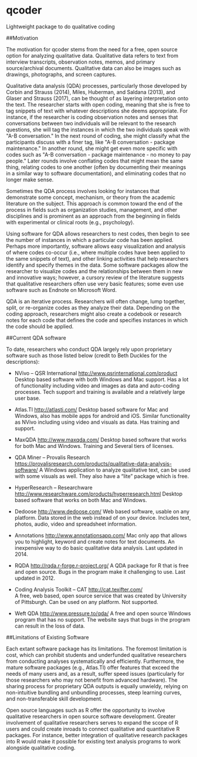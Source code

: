 # qcoder

Lightweight package to do qualitative coding

##Motivation

The motivation for qcoder stems from the need for a free, open source option for analyzing qualitative data. Qualitative data refers to text from interview transcripts, observation notes, memos, and primary source/archival documents. Qualitative data can also be images such as drawings, photographs, and screen captures. 

Qualitative data analysis (QDA) processes, particularly those developed by Corbin and Strauss  (2014), Miles, Huberman, and Saldana (2013), and Glaser and Strauss (2017), can be thought of as layering interpretation onto the text. The researcher starts with open coding, meaning that she is free to tag snippets of text with whatever descriptions she deems appropriate. For instance, if the researcher is coding observation notes and senses that conversations between two individuals will be relevant to the research questions, she will tag the instances in which the two individuals speak with "A-B conversation." In the next round of coding, she might classify what the participants discuss with a finer tag, like "A-B conversation - package maintenance." In another round, she might get even more specific with codes such as "A-B conversation - package maintenance - no money to pay people." Later rounds involve conflating codes that might mean the same thing, relating codes to one another (often by documenting their meanings in a similar way to software documentation), and eliminating codes that no longer make sense.

Sometimes the QDA process involves looking for instances that demonstrate some concept, mechanism, or theory from the academic literature on the subject. This approach is common toward the end of the process in fields such as organization studies, management, and other disciplines and is prominent as an approach from the beginning in fields with experimental or clinical roots (e.g., psychology).

Using software for QDA allows researchers to nest codes, then begin to see the number of instances in which a particular code has been applied. Perhaps more importantly, software allows easy visualization and analysis of where codes co-occur (i.e., where multiple codes have been applied to the same snippets of text), and other linking activities that help researchers identify and specify themes in the data. Some software packages allow the researcher to visualize codes and the relationships between them in new and innovative ways; however, a cursory review of the literature suggests that qualitative researchers often use very basic features; some even use software such as Endnote on Microsoft Word.

QDA is an iterative process. Researchers will often change, lump together, split, or re-organize codes as they analyze their data. Depending on the coding approach, researchers might also create a codebook or research notes for each code that defines the code and specifies instances in which the code should be applied. 

##Current QDA software

To date, researchers who conduct QDA largely rely upon proprietary software such as those listed below (credit to Beth Duckles for the descriptions): 

* NVivo – QSR International  http://www.qsrinternational.com/product
Desktop based software with both Windows and Mac support. Has a lot of functionality including video and images as data and auto-coding processes. Tech support and training is available and a relatively large user base. 

* Atlas.TI  http://atlasti.com/
Desktop based software for Mac and Windows, also has mobile apps for android and iOS. Similar functionality as NVivo including using video and visuals as data. Has training and support. 

* MaxQDA http://www.maxqda.com/
Desktop based software that works for both Mac and Windows. Training and Several tiers of licenses.

* QDA Miner – Provalis Research 
https://provalisresearch.com/products/qualitative-data-analysis-software/ 
A Windows application to analyze qualitative text, can be used with some visuals as well. They also have a “lite” package which is free. 

* HyperResearch – Researchware http://www.researchware.com/products/hyperresearch.html 
Desktop based software that works on both Mac and Windows. 

* Dedoose  http://www.dedoose.com/ 
Web based software, usable on any platform. Data stored in the web instead of on your device. Includes text, photos, audio, video and spreadsheet information. 

* Annotations http://www.annotationsapp.com/
Mac only app that allows you to highlight, keyword and create notes for text documents. An inexpensive way to do basic qualitative data analysis. Last updated in 2014. 

* RQDA http://rqda.r-forge.r-project.org/
A QDA package for R that is free and open source. Bugs in the program make it challenging to use. Last updated in 2012. 

* Coding Analysis Toolkit – CAT http://cat.texifter.com/  
A free, web based, open source service that was created by University of Pittsburgh. Can be used on any platform. Not supported. 

* Weft QDA  http://www.pressure.to/qda/ 
A free and open source Windows program that has no support. The website says that bugs in the program can result in the loss of data. 

##Limitations of Existing Software

Each extant software package has its limitations. The foremost limitation is cost, which can prohibit students and underfunded qualitative researchers from conducting analyses systematically and efficiently. Furthermore, the mature software packages (e.g., Atlas.TI) offer features that exceed the needs of many users and, as a result, suffer speed issues (particularly for those researchers who may not benefit from advanced hardware). The sharing process for proprietary QDA outputs is equally unwieldy, relying on non-intuitive bundling and unbundling processes, steep learning curves, and non-transferable skill development. 

Open source languages such as R offer the opportunity to involve qualitative researchers in open source software development. Greater involvement of qualitative researchers serves to expand the scope of R users and could create inroads to connect qualitative and quantitative R packages. For instance, better integration of qualitative research packages into R would make it possible for existing text analysis programs to work alongside qualitative coding.  


